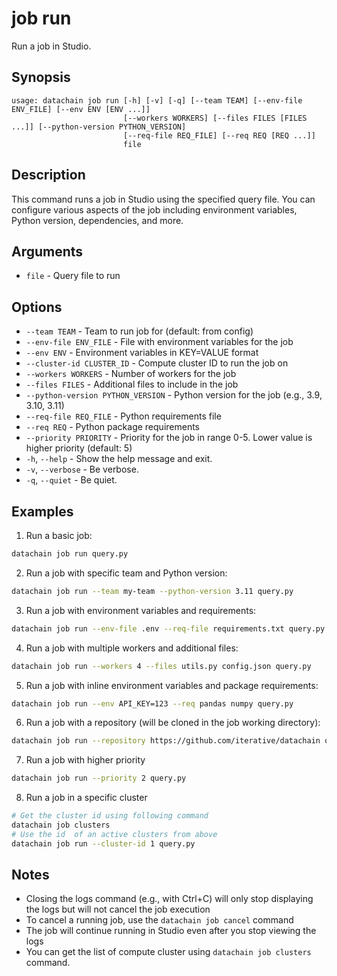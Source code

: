 # job run

Run a job in Studio.

## Synopsis

```usage
usage: datachain job run [-h] [-v] [-q] [--team TEAM] [--env-file ENV_FILE] [--env ENV [ENV ...]]
                         [--workers WORKERS] [--files FILES [FILES ...]] [--python-version PYTHON_VERSION]
                         [--req-file REQ_FILE] [--req REQ [REQ ...]]
                         file
```

## Description

This command runs a job in Studio using the specified query file. You can configure various aspects of the job including environment variables, Python version, dependencies, and more.

## Arguments

* `file` - Query file to run

## Options

* `--team TEAM` - Team to run job for (default: from config)
* `--env-file ENV_FILE` - File with environment variables for the job
* `--env ENV` - Environment variables in KEY=VALUE format
* `--cluster-id CLUSTER_ID` - Compute cluster ID to run the job on
* `--workers WORKERS` - Number of workers for the job
* `--files FILES` - Additional files to include in the job
* `--python-version PYTHON_VERSION` - Python version for the job (e.g., 3.9, 3.10, 3.11)
* `--req-file REQ_FILE` - Python requirements file
* `--req REQ` - Python package requirements
* `--priority PRIORITY` - Priority for the job in range 0-5. Lower value is higher priority (default: 5)
* `-h`, `--help` - Show the help message and exit.
* `-v`, `--verbose` - Be verbose.
* `-q`, `--quiet` - Be quiet.

## Examples

1. Run a basic job:
```bash
datachain job run query.py
```

2. Run a job with specific team and Python version:
```bash
datachain job run --team my-team --python-version 3.11 query.py
```

3. Run a job with environment variables and requirements:
```bash
datachain job run --env-file .env --req-file requirements.txt query.py
```

4. Run a job with multiple workers and additional files:
```bash
datachain job run --workers 4 --files utils.py config.json query.py
```

5. Run a job with inline environment variables and package requirements:
```bash
datachain job run --env API_KEY=123 --req pandas numpy query.py
```

6. Run a job with a repository (will be cloned in the job working directory):
```bash
datachain job run --repository https://github.com/iterative/datachain query.py
```

7. Run a job with higher priority
```bash
datachain job run --priority 2 query.py
```

8. Run a job in a specific cluster
```bash
# Get the cluster id using following command
datachain job clusters
# Use the id  of an active clusters from above
datachain job run --cluster-id 1 query.py
```

## Notes

* Closing the logs command (e.g., with Ctrl+C) will only stop displaying the logs but will not cancel the job execution
* To cancel a running job, use the `datachain job cancel` command
* The job will continue running in Studio even after you stop viewing the logs
* You can get the list of compute cluster using `datachain job clusters` command.
